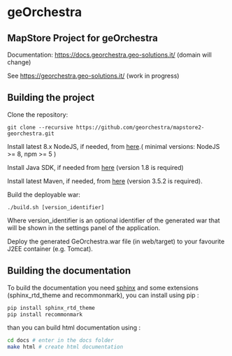 geOrchestra
==========

MapStore Project for geOrchestra
------------
Documentation: https://docs.georchestra.geo-solutions.it/ (domain will change)

See https://georchestra.geo-solutions.it/ (work in progress)


Building the project
------------

Clone the repository:

`git clone --recursive https://github.com/georchestra/mapstore2-georchestra.git`

Install latest 8.x NodeJS, if needed, from [here](https://nodejs.org/dist/latest-v8.x/).( minimal versions: NodeJS >= 8, npm >= 5 )

Install Java SDK, if needed from [here](https://www.oracle.com/technetwork/java/javase/downloads/jdk8-downloads-2133151.html) (version 1.8 is required)

Install latest Maven, if needed, from [here](https://maven.apache.org/download.cgi) (version 3.5.2 is required).

Build the deployable war:

`./build.sh [version_identifier]`

Where version_identifier is an optional identifier of the generated war that will be shown in the settings panel of the application.

Deploy the generated GeOrchestra.war file (in web/target) to your favourite J2EE container (e.g. Tomcat).

Building the documentation
--------------------------

To build the documentation you need [sphinx](https://www.sphinx-doc.org/en/master/usage/installation.html) and some extensions (sphinx_rtd_theme and recommonmark), you can install using pip :

```sh
pip install sphinx_rtd_theme
pip install recommonmark
```

than you can build html documentation using :

```sh
cd docs # enter in the docs folder
make html # create html documentation
```
